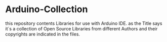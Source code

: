 # Arduino-Collection

this repository contents Libraries for use with Arduino IDE.
as the Title says it´s a collection of Open Source Libraries from
different Authors and their copyrights are indicated in the files.
